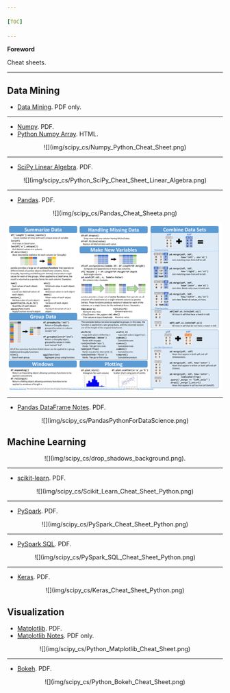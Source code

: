 ```yaml
---

[TOC]

---
```


**Foreword**

Cheat sheets.

---

## Data Mining

- [Data Mining](4127-rc183-010d-data-mining_2.pdf). PDF only.

---

- [Numpy](Numpy_Python_Cheat_Sheet.pdf). PDF.
- [Python Numpy Array](Python+Numpy+Array.html). HTML.

<center>
![](img/scipy_cs/Numpy_Python_Cheat_Sheet.png)
</center>

---

- [SciPy Linear Algebra](Python_SciPy_Cheat_Sheet_Linear_Algebra.pdf). PDF.

<center>
![](img/scipy_cs/Python_SciPy_Cheat_Sheet_Linear_Algebra.png)
</center>

---

- [Pandas](PandasPythonForDataScience.pdf). PDF.

<center>
![](img/scipy_cs/Pandas_Cheat_Sheeta.png)

![](img/scipy_cs/Pandas_Cheat_Sheetb.png)
</center>

---

- [Pandas DataFrame Notes](Pandas-DataFrame-Notes.pdf). PDF.

<center>
![](img/scipy_cs/PandasPythonForDataScience.png)
</center>

## Machine Learning

<center>
![](img/scipy_cs/drop_shadows_background.png).
</center>

---

- [scikit-learn](Scikit_Learn_Cheat_Sheet_Python.pdf). PDF.

<center>
![](img/scipy_cs/Scikit_Learn_Cheat_Sheet_Python.png)
</center>

---

- [PySpark](PySpark_Cheat_Sheet_Python.pdf). PDF.

<center>
![](img/scipy_cs/PySpark_Cheat_Sheet_Python.png)
</center>

---

- [PySpark SQL](PySpark_SQL_Cheat_Sheet_Python.pdf). PDF.

<center>
![](img/scipy_cs/PySpark_SQL_Cheat_Sheet_Python.png)
</center>

---

- [Keras](Keras_Cheat_Sheet_Python.pdf). PDF.

<center>
![](img/scipy_cs/Keras_Cheat_Sheet_Python.png)
</center>

## Visualization

- [Matplotlib](Python_Matplotlib_Cheat_Sheet.pdf). PDF.
- [Matplotlib Notes](Matplotlib-Notes.pdf). PDF only.

<center>
![](img/scipy_cs/Python_Matplotlib_Cheat_Sheet.png)
</center>

---

- [Bokeh](Python_Bokeh_Cheat_Sheet.pdf). PDF.

<center>
![](img/scipy_cs/Python_Bokeh_Cheat_Sheet.png)
</center>
